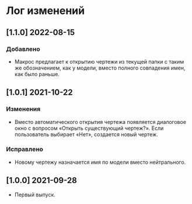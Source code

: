 # Лог изменений

[//]: # (YYYY-MM-DD)
[//]: # (Added, Changed, Deprecated, Removed, Fixed, Security)
[//]: # (Добавлено, Изменения, Устарело, Удалено, Исправлено, Безопасность)

## [1.1.0] 2022-08-15

### Добавлено

- Макрос предлагает к открытию чертежи из текущей папки с таким же обозначением, как у модели, вместо полного совпадения имен, как было раньше. 

## [1.0.1] 2021-10-22

### Изменения

- Вместо автоматического открытия чертежа появляется диалоговое окно с вопросом «Открыть существующий чертеж?». Если пользователь выбирает «Нет», создается новый чертеж.

### Исправлено

- Новому чертежу назначается имя по модели вместо нейтрального. 

## [1.0.0] 2021-09-28

- Первый выпуск.
